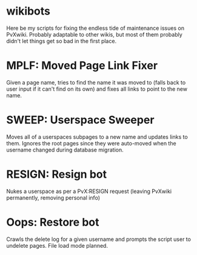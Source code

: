 # wikibots
Here be my scripts for fixing the endless tide of maintenance issues on PvXwiki. Probably adaptable to other wikis, but most of them probably didn't let things get so bad in the first place.

# MPLF: Moved Page Link Fixer
Given a page name, tries to find the name it was moved to (falls back to user input if it can't find on its own) and fixes all links to point to the new name.

# SWEEP: Userspace Sweeper
Moves all of a userspaces subpages to a new name and updates links to them. Ignores the root pages since they were auto-moved when the username changed during database migration.

# RESIGN: Resign bot
Nukes a userspace as per a PvX:RESIGN request (leaving PvXwiki permanently, removing personal info)

# Oops: Restore bot
Crawls the delete log for a given username and prompts the script user to undelete pages. File load mode planned.
